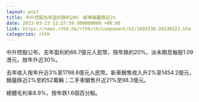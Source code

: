 ```yaml
---
layout: post
title: 中升控股去年盈利跌約20%　新車銷量跌近2%
date: 2023-03-23 12:27:59.000000000 +08:00
link: https://news.rthk.hk/rthk/ch/component/k2/1693238-20230323.htm
categories: rthk
---
```


中升控股公布，去年盈利約66.7億元人民幣，按年跌約20%。派末期息每股1.09港元，按年升近30%。

去年收入按年升近3%至1798.6億元人民幣。新車銷售收入升2%至1454.2億元，銷量跌近2%至約52萬輛；二手車銷售升近21%至98.3億元。

總體毛利率8.9%，按年跌1.6個百分點。
